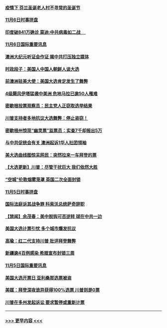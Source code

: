 #### [疫情下 芬兰圣诞老人村不寻常的圣诞节](../pages/prog202/a102980913.md?t=11070802) 
#### [11月6日时事拼盘](../pages/prog202/a102980906.md?t=11070802) 
#### [印度破841万确诊 莫迪:中共病毒如二战  　](../pages/prog202/a102980750.md?t=11070802) 
#### [11月6日国际重要讯息](../pages/prog202/a102980583.md?t=11070802) 
#### [澳洲大纪元听证会作证 揭中共打压独立媒体](../pages/prog202/a102980509.md?t=11070802) 
#### [时政段子：美国人中国人朝鲜人谈大选](../pages/prog202/a102980510.md?t=11070802) 
#### [前澳洲驻美大使：美国大选肯定发生了舞弊](../pages/prog202/a102980492.md?t=11070802) 
#### [4级飓风伊塔猛袭中美洲 危地马拉已逾50人罹难](../pages/prog202/a102980382.md?t=11070802) 
#### [密歇根投票观察员：民主党人正窃取选举结果](../pages/prog202/a102980312.md?t=11070802) 
#### [川普支持者多地抗议大选舞弊：停止盗窃！](../pages/prog202/a102980292.md?t=11070802) 
#### [密歇根州惊现“幽灵票”监票员：实查7千却报出5万](../pages/prog202/a102980278.md?t=11070802) 
#### [与中共促统会有关 澳洲起诉1华人社团领袖](../pages/prog202/a102979677.md?t=11070802) 
#### [美大选曲线图惊呆网民：突然拉来一车拜登的票](../pages/prog202/a102980229.md?t=11070802) 
#### [【大选更新】川普：尽管干扰巨大 我们依然大胜](../pages/prog202/a102977799.md?t=11070802) 
#### [“空城”伦敦烟雾笼罩 英国二次全面封锁](../pages/prog202/a102980064.md?t=11070802) 
#### [11月5日时事拼盘](../pages/prog202/a102980038.md?t=11070802) 
#### [国际法庭诉其战争罪 科索沃总统萨奇辞职](../pages/prog202/a102980029.md?t=11070802) 
#### [【禁闻】余茂春：美中脱钩可否逆转 球在中共一边](../pages/prog202/a102980003.md?t=11070802) 
#### [美国大选计票引忧 多个城市爆发抗议](../pages/prog202/a102979891.md?t=11070802) 
#### [高瑜：红二代支持川普 批评拜登舞弊](../pages/prog202/a102979889.md?t=11070802) 
#### [新疆逾4百例感染 希腊宣布封锁三周](../pages/prog202/a102979895.md?t=11070802) 
#### [11月5日国际重要讯息](../pages/prog202/a102979704.md?t=11070802) 
#### [美国大选开票日 亚利桑那选票被盗](../pages/prog202/a102979625.md?t=11070802) 
#### [美媒：拜登深夜诡异获得100%选票 川普则是0票](../pages/prog202/a102979562.md?t=11070802) 
#### [川普在多州发起诉讼 要求暂停或重新计票](../pages/prog202/a102979483.md?t=11070802) 

----
#### [ >>> 更早内容 <<< ](../indexes/prog202-earlier.md)
